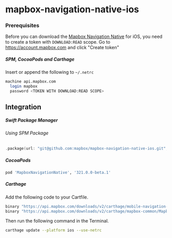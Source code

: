 # mapbox-navigation-native-ios

### Prerequisites

Before you can download the [Mapbox Navigation Native](https://github.com/mapbox/mapbox-navigation-native) for iOS, you need to create a token with `DOWNLOAD:READ` scope.
Go to https://account.mapbox.com and click "Create token"

##### SPM, CocoaPods and Carthage
Insert or append the following to `~/.netrc`

```bash
machine api.mapbox.com
  login mapbox
  password <TOKEN WITH DOWNLOAD:READ SCOPE>
```

## Integration

##### Swift Package Manager

###### Using SPM Package

```swift
.package(url: "git@github.com:mapbox/mapbox-navigation-native-ios.git", from: "321.0.0-beta.1"),
```

##### CocoaPods

```ruby
pod 'MapboxNavigationNative', '321.0.0-beta.1'
```

##### Carthage

Add the following code to your Cartfile.

```bash
binary "https://api.mapbox.com/downloads/v2/carthage/mobile-navigation-native/MapboxNavigationNative.json" == 321.0.0-beta.1
binary "https://api.mapbox.com/downloads/v2/carthage/mapbox-common/MapboxCommon-ios.json" == 24.8.0-beta.1
```

Then run the following command in the Terminal.
```bash
carthage update --platform ios --use-netrc
```
